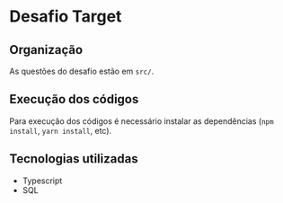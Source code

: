 # Desafio Target

## Organização

As questões do desafio estão em ``src/``.

## Execução dos códigos

Para execução dos códigos é necessário instalar as dependências (``npm install``, ``yarn install``, etc).

## Tecnologias utilizadas

- Typescript
- SQL
